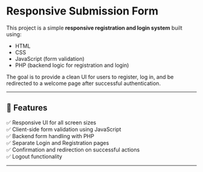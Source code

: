 # Responsive Submission Form

This project is a simple **responsive registration and login system** built using:
- HTML
- CSS
- JavaScript (form validation)
- PHP (backend logic for registration and login)

The goal is to provide a clean UI for users to register, log in, and be redirected to a welcome page after successful authentication.

---

## 🚀 Features

✅ Responsive UI for all screen sizes  
✅ Client-side form validation using JavaScript  
✅ Backend form handling with PHP  
✅ Separate Login and Registration pages  
✅ Confirmation and redirection on successful actions  
✅ Logout functionality

---



